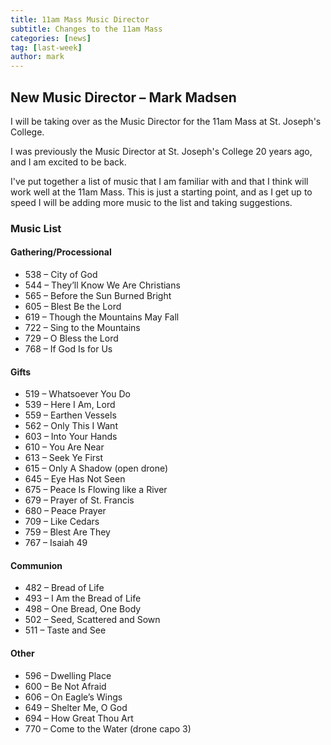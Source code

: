 ```yaml
---
title: 11am Mass Music Director
subtitle: Changes to the 11am Mass
categories: [news]
tag: [last-week]
author: mark
---
```


## New Music Director – Mark Madsen

I will be taking over as the Music Director for the 11am Mass at St. Joseph's College.

I was previously the Music Director at St. Joseph's College 20 years ago, and I am excited to be back.

I've put together a list of music that I am familiar with and that I think will work well at the 11am Mass.
This is just a starting point, and as I get up to speed I will be adding more music to the list and taking suggestions.

### Music List

#### Gathering/Processional

- 538 – City of God
- 544 – They’ll Know We Are Christians
- 565 – Before the Sun Burned Bright
- 605 – Blest Be the Lord
- 619 – Though the Mountains May Fall
- 722 – Sing to the Mountains
- 729 – O Bless the Lord
- 768 – If God Is for Us

#### Gifts

- 519 – Whatsoever You Do
- 539 – Here I Am, Lord
- 559 – Earthen Vessels
- 562 – Only This I Want
- 603 – Into Your Hands
- 610 – You Are Near
- 613 – Seek Ye First
- 615 – Only A Shadow (open drone)
- 645 – Eye Has Not Seen
- 675 – Peace Is Flowing like a River
- 679 – Prayer of St. Francis
- 680 – Peace Prayer
- 709 – Like Cedars
- 759 – Blest Are They
- 767 – Isaiah 49

#### Communion

- 482 – Bread of Life
- 493 – I Am the Bread of Life
- 498 – One Bread, One Body
- 502 – Seed, Scattered and Sown
- 511 – Taste and See

#### Other

- 596 – Dwelling Place
- 600 – Be Not Afraid
- 606 – On Eagle’s Wings
- 649 – Shelter Me, O God
- 694 – How Great Thou Art
- 770 – Come to the Water (drone capo 3)
